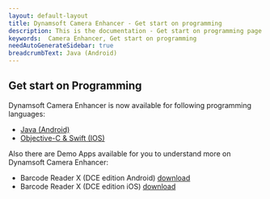 ```yaml
---
layout: default-layout
title: Dynamsoft Camera Enhancer - Get start on programming
description: This is the documentation - Get start on programming page of Dynamsoft Camera Enhancer.
keywords:  Camera Enhancer, Get start on programming
needAutoGenerateSidebar: true
breadcrumbText: Java (Android)
---
```

## Get start on Programming

Dynamsoft Camera Enhancer is now available for following programming languages:

- [Java (Android)]({{site.android}})
- [Objective-C & Swift (IOS)]({{site.ios}})

Also there are Demo Apps available for you to understand more on Dynamsoft Camera Enhancer:

- Barcode Reader X (DCE edition Android) [download]()
- Barcode Reader X (DCE edition iOS) [download]()